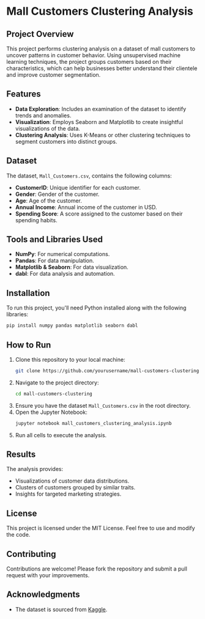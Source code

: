 # Mall Customers Clustering Analysis

## Project Overview
This project performs clustering analysis on a dataset of mall customers to uncover patterns in customer behavior. Using unsupervised machine learning techniques, the project groups customers based on their characteristics, which can help businesses better understand their clientele and improve customer segmentation.

## Features
- **Data Exploration**: Includes an examination of the dataset to identify trends and anomalies.
- **Visualization**: Employs Seaborn and Matplotlib to create insightful visualizations of the data.
- **Clustering Analysis**: Uses K-Means or other clustering techniques to segment customers into distinct groups.

## Dataset
The dataset, `Mall_Customers.csv`, contains the following columns:
- **CustomerID**: Unique identifier for each customer.
- **Gender**: Gender of the customer.
- **Age**: Age of the customer.
- **Annual Income**: Annual income of the customer in USD.
- **Spending Score**: A score assigned to the customer based on their spending habits.

## Tools and Libraries Used
- **NumPy**: For numerical computations.
- **Pandas**: For data manipulation.
- **Matplotlib & Seaborn**: For data visualization.
- **dabl**: For data analysis and automation.

## Installation
To run this project, you'll need Python installed along with the following libraries:
```bash
pip install numpy pandas matplotlib seaborn dabl
```

## How to Run
1. Clone this repository to your local machine:
   ```bash
   git clone https://github.com/yourusername/mall-customers-clustering.git
   ```
2. Navigate to the project directory:
   ```bash
   cd mall-customers-clustering
   ```
3. Ensure you have the dataset `Mall_Customers.csv` in the root directory.
4. Open the Jupyter Notebook:
   ```bash
   jupyter notebook mall_customers_clustering_analysis.ipynb
   ```
5. Run all cells to execute the analysis.

## Results
The analysis provides:
- Visualizations of customer data distributions.
- Clusters of customers grouped by similar traits.
- Insights for targeted marketing strategies.

## License
This project is licensed under the MIT License. Feel free to use and modify the code.

## Contributing
Contributions are welcome! Please fork the repository and submit a pull request with your improvements.

## Acknowledgments
- The dataset is sourced from [Kaggle](https://www.kaggle.com).


